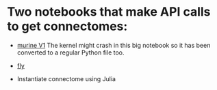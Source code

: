 # Two notebooks that make API calls to get connectomes:
* [murine V1](https://github.com/russelljjarvis/getConnectomes/blob/main/MurineV1Connectome.ipynb)
The kernel might crash in this big notebook so it has been converted to a regular Python file too.

* [fly](https://github.com/russelljjarvis/getConnectomes/blob/main/DownloadFlyBrain.ipynb)

* Instantiate connectome using Julia



